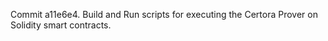 Commit a11e6e4.                    Build and Run scripts for executing the Certora Prover on Solidity smart contracts.